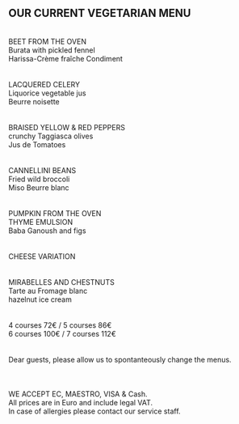 ## OUR CURRENT VEGETARIAN MENU
<br/>
BEET FROM THE OVEN<br/>
Burata with pickled fennel<br/>
Harissa-Crème fraîche Condiment<br/>
<br/>
<br/>
LACQUERED CELERY<br/>
Liquorice vegetable jus<br/>
Beurre noisette<br/>
<br/>
<br/>
BRAISED YELLOW & RED PEPPERS<br/>
crunchy Taggiasca olives<br/>
Jus de Tomatoes<br/>
<br/>
<br/>
CANNELLINI BEANS<br/>
Fried wild broccoli<br/>
Miso Beurre blanc<br/>
<br/>
<br/>
PUMPKIN FROM THE OVEN<br/>
THYME EMULSION<br/>
Baba Ganoush and figs<br/>
<br/>
<br/>
CHEESE VARIATION<br/>
<br/>
<br/>
MIRABELLES AND CHESTNUTS<br/>
Tarte au Fromage blanc<br/>
hazelnut ice cream<br/>
<br/>
<br/>
4 courses 72€ / 5 courses 86€<br/>
6 courses 100€ / 7 courses 112€<br/>
<br/>
<br/>
Dear guests, please allow us to spontanteously change the menus.<br/>
<br/>
 <br/>
<br/>
WE ACCEPT EC, MAESTRO, VISA & Cash.<br/>
All prices are in Euro and include legal VAT.<br/>
In case of allergies please contact our service staff.<br/>

